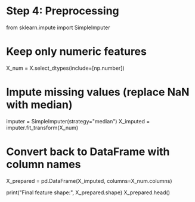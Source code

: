 # Step 4: Preprocessing
from sklearn.impute import SimpleImputer

# Keep only numeric features
X_num = X.select_dtypes(include=[np.number])

# Impute missing values (replace NaN with median)
imputer = SimpleImputer(strategy="median")
X_imputed = imputer.fit_transform(X_num)

# Convert back to DataFrame with column names
X_prepared = pd.DataFrame(X_imputed, columns=X_num.columns)

print("Final feature shape:", X_prepared.shape)
X_prepared.head()
